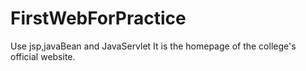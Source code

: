 # FirstWebForPractice
Use jsp,javaBean and JavaServlet
It is the homepage of the college's official website.
